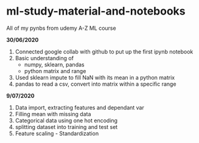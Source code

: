# ml-study-material-and-notebooks
All of my pynbs from udemy A-Z ML course 

**30/06/2020**
1.  Connected google collab with github to put up the first ipynb notebook
2.  Basic understanding of 
    -   numpy, sklearn, pandas
    -   python matrix and range
3.  Used sklearn impute to fill NaN with its mean in a python matrix
4.  pandas to read a csv, convert into matrix within a specific range

**9/07/2020**

1.  Data import, extracting features and dependant var
2.  Filling mean with missing data
3.  Categorical data using one hot encoding
4.  splitting dataset into training and test set
5.  Feature scaling - Standardization
